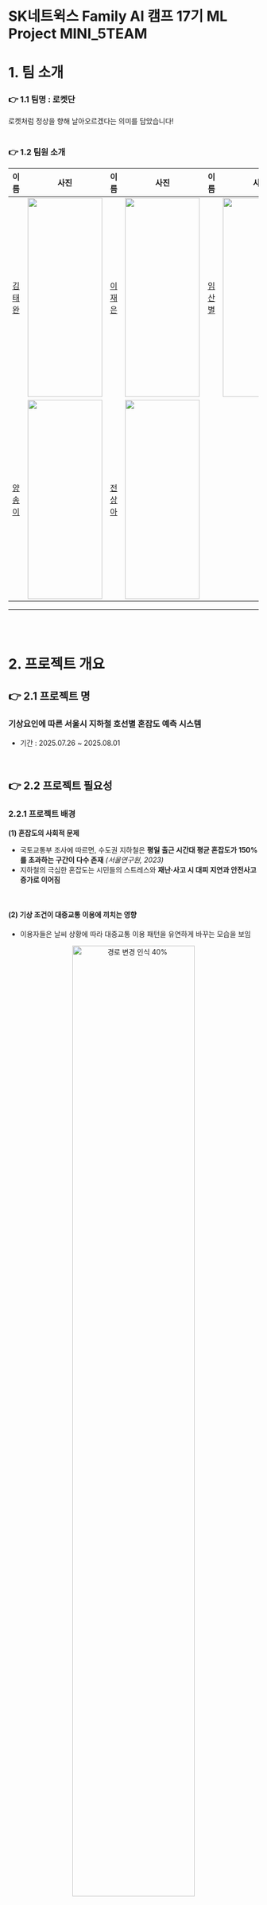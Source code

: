 # SK네트윅스 Family AI 캠프 17기 ML Project MINI_5TEAM #

# 1. 팀 소개
### 👉 1.1 팀명 : 로켓단
로켓처럼 정상을 향해 날아오르겠다는 의미를 담았습니다! 
<br>
<br>

### 👉 1.2 팀원 소개 
|이름|사진|이름|사진|이름|사진|
|:---|---|:---|---|:---|---|
|[김태완](https://github.com/Kicangel)|<img src="https://github.com/Encore-SKN-17/EDA_MINI_5TEAM/blob/main/image_1/%EB%A1%B1%EC%8A%A4%ED%86%A42.jpg" width="150" height="400"/>|[이재은](https://github.com/JAEEUN0129)|<img src="https://github.com/Encore-SKN-17/EDA_MINI_5TEAM/blob/main/image_1/%EC%83%A4%EB%AF%B8%EB%A5%B4.jpg" width="150" height="400"/>|[임산별](https://github.com/ImMountainStar)|<img src="https://github.com/Encore-SKN-17/EDA_MINI_5TEAM/blob/main/image_1/%ED%8C%8C%EC%B9%98%EB%A6%AC%EC%8A%A4.jpg" width="150" height="400"/>|
|[양송이](https://github.com/songeeeey)|<img src="https://github.com/Encore-SKN-17/EDA_MINI_5TEAM/blob/main/image_1/%ED%91%B8%ED%81%AC%EB%A6%B0.jpg" width="150" height="400"/>|[전상아](https://github.com/sang-a-le)|<img src="https://github.com/Encore-SKN-17/EDA_MINI_5TEAM/blob/main/image_1/%ED%8E%AD%ED%83%9C%EC%9E%90.jpg" width="150" height="400"/>|

------
<br>
<br>

# 2. 프로젝트 개요

## 👉 2.1 프로젝트 명 
### 기상요인에 따른 서울시 지하철 호선별 혼잡도 예측 시스템 
- 기간 : 2025.07.26 ~ 2025.08.01
<br>


## 👉 2.2 프로젝트 필요성
### 2.2.1 프로젝트 배경
**(1) 혼잡도의 사회적 문제**  
- 국토교통부 조사에 따르면, 수도권 지하철은 **평일 출근 시간대 평균 혼잡도가 150%를 초과하는 구간이 다수 존재** *(서울연구원, 2023)*
- 지하철의 극심한 혼잡도는 시민들의 스트레스와  **재난·사고 시 대피 지연과 안전사고 증가로 이어짐**
<br>

#### **(2) 기상 조건이 대중교통 이용에 끼치는 영향**  
- 이용자들은 날씨 상황에 따라 대중교통 이용 패턴을 유연하게 바꾸는 모습을 보임

<p align="center">
  <img src="https://github.com/user-attachments/assets/1e5cf96a-f72d-4d41-88ea-142e6be25013" width="70%" alt="경로 변경 인식 40%">
</p>

<p align="center">
  <sub>출처: <a href="https://blog.naver.com/kma_131/220996892740">기상청 블로그</a> & 최상기(2021) *기상조건에 따른 대중교통 수요변화에 관한 연구*</sub>
</p>
<br>

- 기상 요인 (강수, 온도, 적설, 습도) 등은 대중교통 이용에 영향을 끼침
  <br>
  
> **"강우량과 체감온도는 대중교통 수요 감소와 높은 상관관계를 보이며,  
> 특히 버스 이용률은 기상 악화 시 7% 이상 감소하는 것으로 나타났다."**  
> *(최상기 외, 2013)*
  <br>
 <p align="center">
  <img src="https://github.com/user-attachments/assets/06aeadea-4988-41af-a5a0-7a8864b5cfac" width="70%" alt="설문조사 그래프">
</p>

<p align="center">
  <sub>출처: <a href="https://blog.naver.com/kma_131/220996892740">기상청 블로그</a> & 최상기(2021) *기상조건에 따른 대중교통 수요변화에 관한 연구(2013
    )*</sub>
</p>

<br>


 

**(3) 기존 대중교통 서비스의 한계**  
- 네이버 지도, 카카오 지도 등 주요 대중교통 안내 서비스의 한계  
  - 도착 시간/환승 횟수 등 **거리·시간 중심의 경로 추천만 제공**  
  - 기상 정보는 단순 기온 제공에 그쳐, **날씨 조건에 따른 혼잡도 변화 정보 부재**
    <br>

<p align="center">
  <img src="https://github.com/user-attachments/assets/e78dee02-5ffc-4727-a1f8-7012ec3347bf" width="70%" alt="대중교통 서비스 비교">
</p>
<p align="center">
  <sub> 네이버 지도, 카카오 지도 서비스 화면 캡처</sub>
</p>


    


<br>
<br>

### 2.2.2 프로젝트 필요성
- 지하철 혼잡도는 **시민 안전과 직결되는 데이터**  
- **기상 요인을 반영한 예측 시스템이 현재 부재**  
- 이용자들은 날씨별 혼잡도 정보를 통해 **최적 이동 루트** 를 제공
**⇒ 혼잡도 + 기상 요인을 반영한 예측 시스템 구축 필요**

----

<br>
<br>

## 👉 2.3 프로젝트 목적
**(1) 기상 요인과 지하철 혼잡도 간 관계 분석**  
- 2019~2024년 서울시 지하철 **호선별 일별 승차 인구 데이터 기반 분석**  
- 강수량, 기온, 습도 등 기상 요소와 혼잡도의 정량적 관계 도출  
- 호선별·시간대별 혼잡도 변동 패턴 파악
  <br>
  → **기상 조건별 혼잡도 예측 가능성 확보**
<br>

**(2) 지하철 혼잡도 예측 모델 개발**  
- 기상 데이터와 다년간 지하철 이용 데이터를 결합  
- **호선별 혼잡도 예측 모델 구축**  

<br>

**(3) 이용자 중심 서비스 기획**  
- 예측 모델 결과를 기반으로 지도 어플리케이션(네이버 지도, 카카오 지도 등)에 **날씨 조건을 반영한 맞춤형 최적 경로 추천 서비스** 기획  


<br>
<br>

-----
# 3. 기술 스택
|Python|Github|Pandas|Matplotlib|
|---|---|---|---|
|<img src="https://img.shields.io/badge/python-3776AB?style=for-the-badge&logo=python&logoColor=white">|<img src="https://img.shields.io/badge/github-181717?style=for-the-badge&logo=github&logoColor=white"> <img src="https://img.shields.io/badge/git-F05032?style=for-the-badge&logo=git&logoColor=white">|<img src="https://img.shields.io/badge/pandas-%23150458.svg?style=for-the-badge&logo=pandas&logoColor=white">|<img src='https://img.shields.io/badge/Matplotlib-%23ffffff.svg?style=for-the-badge&logo=Matplotlib&logoColor=black'>|

<br>
<br>

--------

<br>

# 👉 4. 데이터 

### 4.1 🚈 서울시 지하철 호선별 승하차 수 데이터 

| 항목            | 내용                                                                                                      |
|-----------------|-----------------------------------------------------------------------------------------------------------|
| **데이터명**     | 서울시 지하철 호선별 역별 승하차 인원정보                                                                 |
| **데이터 출처**   | [서울 열린데이터 광장](https://data.seoul.go.kr/dataList/OA-12914/S/1/datasetView.do)                     |
| **데이터 기간**   | 2019.01.01 ~ 2024.12.31                                                                                  |
| **데이터 크기**   | 약 70MB (70,467,662 바이트)                                                                               |
| **데이터 수집 방법** | API를 통한 수집                                                                                            |
| **데이터 제공기관** | 서울특별시 교통정책과                                                                                       |
| **데이터 형태**   | CSV 파일                                                                                                   |
| **데이터 설명**   | 서울시 지하철 각 역과 호선별 일자별 승하차 인원 현황을 제공하는 데이터셋                                   |
| **주요 칼럼**     | 사용일자, 호선명, 역명, 승차총객수, 하차총승객수, 등록일자                                                   |

<br>

### 🌦️ 4.2 기상 데이터 
| 항목              | 내용                                                                                                    |
|-------------------|---------------------------------------------------------------------------------------------------------|
| **데이터명**         | 서울시 기상데이터                                                                                       |
| **데이터 출처**       | [국가기후데이터센터](https://data.kma.go.kr/data/grnd/selectAsosRltmList.do?pgmNo=36)                   |
| **데이터 기간**        | 2019.01.01 ~ 2024.12.31                                                                                |
| **데이터 크기**         | 약 79KB                                                                                                |
| **데이터 수집 방법**     | API를 통한 수집                                                                                         |
| **데이터 제공기관**       | 국가기후데이터센터                                                                                      |
| **데이터 형태**          | CSV 파일                                                                                                  |
| **데이터 설명**          | 종관기상관측(ASOS) 데이터를 활용하여 서울시의 기상 정보를 제공하는 데이터셋                                |
| **주요 칼럼**             | 날짜, 강수량, 온도, 습도 *(필요한 칼럼만 수집)*                                                           |


<br>

### 😷 4.3 미세먼지 데이터 
| 항목              | 내용                                                                                                    |
|-------------------|---------------------------------------------------------------------------------------------------------|
| **데이터명**         | 서울시 미세먼지 데이터                                                                                       |
| **데이터 출처**       | [서울특별시 대기환경정보](https://cleanair.seoul.go.kr/statistics/dayAverage)   |
| **데이터 기간**        | 2019.01.01 ~ 2024.12.31                                                                                |
| **데이터 크기**         | 약 79KB                                                                                                |
| **데이터 수집 방법**     | 엑셀다운로드                                                                                         |
| **데이터 제공기관**       | 서울특별시 대기정책과                                                                                   |
| **데이터 형태**          | CSV 파일                                                                                                  |
| **데이터 설명**          | 서울특별시의 초미세먼지 PM-2.5 (㎍/m3) 데이터                           |
| **주요 칼럼**             | 날짜, 미세먼지                                                          |
<br>
<br>

-----
# 5. 전처리과정

**지하철 데이터, 기상 데이터, 미세먼지 데이터를 통합하여 모델링에 활용 최종 데이터셋 구축**


<br>

## 5.1 지하철 데이터 전처리
- **이상치 제거:**  
  - 일별 승차 인원 데이터에서 사분위수(IQR) 기반 **박스플롯(Boxplot)** 을 활용하여 이상치를 제거  

<br>

## 5.2 기상 데이터 전처리
- **결측치 처리:**  
  - 강수량, 적설량 등 결측값은 **0으로 채움**  
  - 실제 값이 없는 경우 강수나 적설이 없는 상태로 간주  

<br>

## 5.3 미세먼지 데이터 전처리
- **결측치 처리:**  
  - 미세먼지(PM2.5, PM10) 관련 변수의 결측값은 **중앙값(Median)** 으로 대체  
<br>

## 5.4 주말/공휴일 Flag 생성
<br>
    <p align='center'>
    <img src="https://github.com/user-attachments/assets/8bd61231-4f8a-4d2d-a2f3-e5303eb63f5e" width='70%' alt="지하철 이상치 제거 전" >
    <br>
날짜별 지하철 총 승하차 인원
      <br>
=> 일정한 패턴에서 벗어난 이상치들이 존재함 
    
  - **flag 변수(`holiday_flag`) 구축:**  
    - `date` 컬럼을 기준으로 해당 날짜가 **주말(토/일) 또는 공휴일인 경우 1, 평일인 경우 0으로 설정**  
  - 공휴일 정보는 [`holidays`](https://pypi.org/project/holidayskr/) 라이브러리를 사용하여 판별  
  - 요일 편차를 제거하기 위한 분석 변수로 사용
 
<br>

## 5.5 데이터 통합
- **통합 기준:**  
  - `date`(날짜) 컬럼을 기준으로 세 데이터셋(지하철 + 기상 + 미세먼지)을 병합  
  - 최종적으로 **각 날짜별 지하철 승차 인원 + 기상 요인 + 미세먼지 데이터 + 주말/공휴일 flag**가 포함된 통합 데이터셋 구축  

<br>

## 5.6 최종 데이터 컬럼 설명
총 21,920개 행, 9개 칼럼으로 구성
| No. | 컬럼명               | Non-Null Count | 데이터 타입   | 설명                                  |
|-----|---------------------|----------------|--------------|--------------------------------------|
| 0   | `Unnamed: 0`        | 21,920         | int64        | 인덱스 컬럼 (데이터프레임 저장 시 생성) |
| 1   | `date`              | 21,920         | object       | 날짜 (YYYY.MM.DD)                     |
| 2   | `ride_count`        | 21,920         | float64      | 지하철 승차 인원                        |
| 3   | `AvgTemp(°C)`       | 21,920         | float64      | 평균 기온 (℃)                          |
| 4   | `Rainfall(mm)`      | 21,920         | float64      | 강수량 (mm)                            |
| 5   | `WindSpeed(m/s)`    | 21,920         | float64      | 풍속 (m/s)                             |
| 6   | `Humidity(%)`       | 21,920         | float64      | 평균 습도 (%)                          |
| 7   | `isolation(MJ/m2)`  | 21,920         | float64      | 일사량 (MJ/m²)                         |
| 8   | `holiday_flag`      | 21,920         | int64        | 공휴일 여부 (1=공휴일/주말, 0=평일)      |


<br>

## 5.7 최종 데이터셋 예시

| date     | ride_count | AvgTemp(째C) | Rainfall(mm) | WindSpeed(m/s) | Humidity(%) | isolation(MJ/m2) | holiday_flag |
|----------|------------|--------------|--------------|----------------|-------------|-------------------|---------------|
| 2019.1.1 | 39420      | -5           | 0            | 2.1            | 49.5        | 7.84              | 1             |
| 2019.1.1 | 11807      | -5           | 0            | 2.1            | 49.5        | 7.84              | 1             |
| 2019.1.1 | 20944      | -5           | 0            | 2.1            | 49.5        | 7.84              | 1             |
| 2019.1.1 | 17798      | -5           | 0            | 2.1            | 49.5        | 7.84              | 1             |


    

-----

<br>
<br>

# 6. 머신러닝 
## 6-1 사용한 모델

1. **선형 회귀**
2. **SVM**
3. **규제 선형 모델 (Ridge, Lasso)**
4. **Decision Tree**
5. **Random Forest**
6. **Ensemble (xgBoost, Light Boost)**

## 6-2 학습 성능 측정 결과
<img width="372" height="77" alt="image" src="https://github.com/user-attachments/assets/bc12bc87-8df8-4e8a-b566-a5d08b1b82ef" />

- train set에 대한 성능이 0.149.. ~= 15%로 모델이 데이터 셋을 잘 설명을 하지 못한다는 것을 의미한다
  
---

## 6-3 모델의 성능 향상을 위한 단계별 접근 

1. **초기 문제점 파악**
### 초기 특성값 : ride_count (탑승 인원), AvgTemp (평균 온도), Rainfall(강수량), Humidity(습도)
1) Linear Regression
<img width="552" height="15" alt="image" src="https://github.com/user-attachments/assets/73d582c3-d687-4226-9976-e5580b93f59e" />

- R2 score가 매우 낮음 (0.001)

2) SVR
 <img width="555" height="26" alt="image" src="https://github.com/user-attachments/assets/1ac3a934-cb34-4a2e-b047-bf0c68160f98" />

- R2 score가 매우 낮음 (-0.09)
  
3) 규제 선형 모델
- Ridge
  
  <img width="536" height="44" alt="image" src="https://github.com/user-attachments/assets/464215fe-b860-4822-87c2-685e6203f4a0" />

  R2 score가 매우 낮다 (0.004)

- Lasso
  
  <img width="534" height="51" alt="image" src="https://github.com/user-attachments/assets/58c6564f-2cbf-4c32-b62e-80be9b01129e" />

  R2 score가 매우 낮다 (0.004)

4) RandomForest
   
   <img width="551" height="41" alt="image" src="https://github.com/user-attachments/assets/99b29b19-c781-4d4b-bdfa-6d79616d75bb" />

   R2 score 가 매우 낮다 (0.05)
   
6) GradientBoosting
- xgBoost
  
  <img width="376" height="80" alt="image" src="https://github.com/user-attachments/assets/845e4040-3e84-4668-8503-b4540f5a2f12" />

  R2 score 가 매우 낮다 (0.008)
  
- LightBoost
  
  <img width="361" height="57" alt="image" src="https://github.com/user-attachments/assets/c2f81629-d4d8-4639-be45-56332887c041" />

  R2 score가 매우 낮다 (0.07)

## 문제점 파악 : Target data의 정합성 확인
- 데이터 셋 자체의 문제 확인
- 타깃의 분산이 0에 가깝다면 모델이 설명할 게 없다
  
<img width="381" height="67" alt="image" src="https://github.com/user-attachments/assets/9a0f09bc-61fe-44a7-b3fd-b3e82da781a2" />

- 분산이 높기 때문에 Target dataset의 분포도 문제는 아니다

### 문제점 파악 : 전치리 문제 파악
- 결측치 / 이상치 처리 실수는 일어나지 않음
- 통계청 자료 기반이라 데이터 신뢰성도 높다

### 문제점 파악 : 하이퍼파라미터 문제
- 모든 모델 학습 시도에서 GridSearchCV 또는 RandomizedSearchCV를 이용
- 후보 하이퍼파라미터를 기입하는 과정에서 잘못된 후보 하이퍼파라미터가 기입될 수 있다는 가능성이 존재하지만, 감안해서라도 score 값이 매우 낮기 때문에 주요 원인이 아니라고 파악 

### 문제점 파악 : 상관 관계 파악
<img width="534" height="140" alt="image" src="https://github.com/user-attachments/assets/173d114a-a6c1-43c1-83d5-a99233ccade6" />

- Target Data(ride_count)와 다른 변수들과의 상관 계수가 0에 가깝다
- 즉, 특성과 Target Data 사이에 아무 상관관계가 없다
- 의심 : 특성이 데이터를 잘 설명하지 못해 학습이 일어나지 않는다
- 해결 시도 : 주말 데이터 추가 (기존에는 평일 데이터만 전처리) 

# 2. **주말 데이터 추가**
### Ridge 모델
<img width="361" height="42" alt="image" src="https://github.com/user-attachments/assets/756a68ea-8b31-4e1a-b217-5c4eddc76461" />

  R2 score가 매우 낮다 (0.02) : 오히려 떨어짐 

### 문제점 파악 : 상관 관계 파악
<img width="364" height="125" alt="image" src="https://github.com/user-attachments/assets/0c84ee47-d279-4c53-ad78-8b903fb8449b" />

-  Target Data(ride_count)와 다른 변수들과의 상관 계수가 0에 가깝다
- 아무 상관관계 없다
- 의심 : 특성이 데이터를 잘 설명하지 못해 학습이 일어나지 않는다
- 해결 시도 : 특성 추가 
  
# 3. **특성 추가 (3개 추가; 풍속,일사량,미세먼지)**
  1) Linear Regression
<img width="587" height="31" alt="image" src="https://github.com/user-attachments/assets/a8801efd-7c8d-4a85-ae97-7ad311856ec6" />

- R2 score가 100배 증가, 하지만 여전히 매우 낮음 (0.1)

2) SVR
<img width="596" height="51" alt="image" src="https://github.com/user-attachments/assets/dce64c7d-e546-4e6b-8aac-52a3d701c0a6" />

- R2 score가 증가했지만, 하지만 여전히 매우 낮음 (-0.09) --> 0.01
  
3) 규제 선형 모델
- Ridge
  
  <img width="485" height="59" alt="image" src="https://github.com/user-attachments/assets/783b8507-edfd-4d66-a672-2188fbeca343" />

  R2 score가 25배 증가, 하지만 여전히 매우 낮음 (0.1)

- Lasso
  
  <img width="488" height="58" alt="image" src="https://github.com/user-attachments/assets/cc6cd017-5aa0-4ec3-a780-392e47423bcd" />

  R2 score가 25배 증가, 하지만 여전히 매우 낮음 (0.1))

4) RandomForest
   <img width="472" height="39" alt="image" src="https://github.com/user-attachments/assets/cb7914bb-87a3-4794-9f93-c7edf8615adc" />

   R2 score 가 약 4배 중가, 하지만 여전히 매우 낮다 (0.18)

   Testset에 대한 예측도 매우 낮다
   
5) GradientBoosting
   <img width="437" height="217" alt="image" src="https://github.com/user-attachments/assets/6c183a93-e43b-429e-84d6-3df4d80c4dde" />

- xgBoost

  R2 score가 매우 증가 했지만, 여전히 매우 낮다 (0.13)
  
- LightBoost
 
  R2 score가 매우 증가 했지만, 여전히 매우 낮다 (0.19)

### 문제점 파악 : 상관 관계 파악 
<img width="633" height="163" alt="image" src="https://github.com/user-attachments/assets/b0af1fcb-d468-4c07-b6b1-0e47c7733e92" />

- Target Data(ride_count)와 다른 변수들과의 상관 계수가 0에 가깝다
- 해결 시도 : 특성 추가
  
# 4. **8가지 특성 추가 (오존, 일산화탄소 등...)**
  1) Linear Regression
<img width="599" height="47" alt="image" src="https://github.com/user-attachments/assets/fc413560-89d4-4737-a8f6-435574f6df7f" />

- R2 score 변화 없음, 여전히 매우 낮음 (0.1)

2) SVR
<img width="599" height="31" alt="image" src="https://github.com/user-attachments/assets/0373d3b7-e60c-425b-878f-c1be952f4aad" />

- R2 score가 약 5배 증가했지만, 하지만 여전히 매우 낮음 0.05
  
3) 규제 선형 모델
- Ridge
  
  <img width="493" height="61" alt="image" src="https://github.com/user-attachments/assets/3acf27ad-c69c-4365-872f-d65ba2d08036" />

  R2 score 변화 없음, 여전히 매우 낮음 (0.1)

- Lasso
  
  <img width="498" height="80" alt="image" src="https://github.com/user-attachments/assets/106b16b1-5981-4f56-bd86-e9d1844393ec" />

  R2 score 변화 없음, 여전히 매우 낮음 (0.1)

4) RandomForest
   <img width="615" height="46" alt="image" src="https://github.com/user-attachments/assets/d551dfe1-9953-446f-8bcf-d7fa3f91d8e5" />

   R2 score 약간 증가, 여전히 매우 낮음 (0.2)

   Testset에 대한 예측도 매우 낮다

5) DecisionTree
   <img width="632" height="58" alt="image" src="https://github.com/user-attachments/assets/67ceb4c1-0bef-41b0-a45e-467caf90c255" />

   R2 score가 매우 낮음 (-2.9)
   
6) GradientBoosting
<img width="472" height="247" alt="image" src="https://github.com/user-attachments/assets/22f9b3dd-5801-402f-8223-fc0c41eb7df6" />

- xgBoost

  R2 score가 증가 했지만, 여전히 매우 낮다 (0.2)
  
- LightBoost

  R2 score가 증가 했지만, 여전히 매우 낮다 (0.2)

### 문제점 파악 : 상관 관계 파악
<img width="660" height="194" alt="image" src="https://github.com/user-attachments/assets/a46238ab-e933-4d19-914a-df2ed9637d1c" />

- Target Data(ride_count)와 다른 변수들과의 상관 계수가 0에 가깝다

### 문제점 파악 : 특성 중요도 파악 (DecisionTree)
<img width="711" height="92" alt="image" src="https://github.com/user-attachments/assets/a5f38a39-93f5-469a-818c-ec12322ebfa4" />

- 모델이 feature 5에 과도하게 의존하면서 전체 성능을 깎는 방향으로 작동하고 있었다.
- 즉, feature_importances_에서 0.84로 엄청 높게 나왔지만, 그게 오히려 모델을 망치는 “해로운” 정보였다는 의미
  
<img width="468" height="63" alt="image" src="https://github.com/user-attachments/assets/f86a7eba-feda-457b-808f-0684d3c983ee" />

- 그 특성을 제거하자 모델이 train 상에서는 더 잘 맞춰졌다.

### 문제점 파악 : 아주 작은 서브셋에서 과적합이 일어나는가 파악
<img width="569" height="132" alt="image" src="https://github.com/user-attachments/assets/7a1701f0-fe85-4291-807f-d3ae34ee657b" />
- 여전히 R2 score값이 0.3으로 낮음
- 의심 : 데이터 / 타깃 사이에 유의미한 관계가 없거나 target data에 문제가 있다

### 문제점 파악 : Baseline 예측
- Baseline : 가장 단순한 예측
  <img width="580" height="137" alt="image" src="https://github.com/user-attachments/assets/e6faa62c-b91b-42a9-a418-9d04f991262c" />

- 해당 DummyRegressor는 모든 입력에 대해 타깃의 평균만 예측하는 모델
- 베이스라인 R² = 0.0, 실제 모델 R² = 0.003
- 이는 실제 모델이 평균만 예측하는 것보다 아주 조금 나은 수준, 유의미한 설명력을 얻지 못하고 있다는 뜻
- 의심 : 입력 <--> 타깃 대응에 문제가 있다고 의심

### 향후 Project Develop을 위한 방향성 제시
1. **특성 추가 및 불필요한 특성 제거**
2. **Target Data 정교화**

<br>
<br>

# 7. 서비스 구현 | Streamlit 구현


<br>


<p align="center">
  <img src="streamlit_1.png" width="750"/>
</p>
<p align="center">
  <img src="streamlit_2.png" width="750"/>
</p>

### 🚧 구현하고자 한 주요 기능

1. **사용자 입력을 통한 혼잡도 조회**
    - 주요 선택 요소: 지하철역, 온도, 강수량, 습도
    - **사용자 입력을 단순화하기 위해**, 이 세 가지 주요 기상 요소를 중심으로 선정
    - 특정 조건을 선택하면, 학습된 모델이 해당 조건에 대한 **예측 승차 인원**을 기반으로 혼잡률(%)을 계산해 보여줌
2. **혼잡도 시각화**
    - 예측된 혼잡률을 기준으로 아래와 같이 시각화 예정:
        - 0~30% → 🟢 여유
        - 30~60% → 🟡 보통
        - 60~90% → 🟠 다소 혼잡
        - 90% 이상 → 🔴 매우 혼잡



<br>

---- 

# 8. 기대효과 
### **(1) 대중교통 운영 및 정책 측면**  
- 혼잡도 예측에 따른 **경찰·안전 인력 효율적 배치** 가능  
- 기상 악화 시 예상되는 혼잡 구간을 사전 식별 → **선제적 대응 가능**  
- 교통 병목 완화 및 **도시 전체 교통 효율성 향상**

  <br>

### **(2) 이용자 서비스 측면**  
- 주요 시간대에 **날씨별 혼잡도 반영 최적 경로 추천 제공**  
- 지도 앱에서 `쾌적성(혼잡도)` + `효율성(소요시간)` 동시 고려한 루트 제안  
- 날씨 변화로 인한 이동 스트레스 감소 & **시민 만족도 향상**

<br>
<br>

-----

# 9. 한계점
<br>

- Y값(종속변수)이 프로젝트의 핵심 목표인 '혼잡도'를 100% 반영하지 못하는 지표여서, 독립변수와 종속변수 간의 상관관계가 매우 낮게 나타남.
- 주제에 적합한 데이터의 부재로 인해 프로젝트 완성도에 한계가 존재함.
- EDA 과정에서 전처리 방식을 조정하고 피처값을 증대시키는 작업을 진행했으며, 그 과정에서 '휴일 데이터 포함'과 '피처값 증대'가 성능 향상에 긍정적인 영향을 미침을 확인함.
- 현재 모델에서는 성능 향상이 미미한 수준이나, 추후 프로젝트를 발전시키는 과정에서 개선 방향을 제시하는 데 의미가 있음.

<br>

------

# 10. 회고록
| 이름              | 내용                                                                                                    |
|-------------------|---------------------------------------------------------------------------------------------------------|
| 김완태 | |
| 이재은 | |
| 임산별 | API를 통해 지하철 데이터를 수집하고, 데이터 전처리와 EDA, 상관분석, Ridge Regression을 진행했습니다. 모델 성능을 높이기 위해 데이터 형태를 다양하게 구성하고, 새로운 피처를 추가하는 등 여러 시도를 해보았습니다. 이 과정에서 모델 성능을 향상시킬 수 있는 다양한 대안을 고민하며, 회귀 분석 예측 모델의 전체 프로세스를 이해할 수 있었습니다. 또한 데이터 구성 방식에 따른 머신러닝 모델의 특성과 결과 차이를 체감했고, 데이터 전처리와 EDA를 통한 사전 검증의 중요성을 깊이 배우는 계기가 되었습니다. |
| 양송이 | 이번 머신러닝 미니 프로젝트에서 기상 데이터 수집 및 전처리와 랜덤포레스트, LGBM 회귀 모델 설계, streamlit 대시보드 기획을 맡으면서 데이터 구축부터 최종 모델링까지의 전 과정을 경험했습니다. 모델 성능 향상을 위해 다양한 모델을 비교·분석하고, 데이터를 추가하며 개선하는데 중점을 두다 보니, 최종적으로 페이지 구현까지는 어려웠다는 아쉬움이 남습니다. 그러나 머신러닝 모델을 단순히 학습 시키는 것 보다 데이터 피처를 어떻게 선택하느냐가 성능에 있어서 가장 중요하다고 느꼈습니다. 따라서 피처 엔지니어링과 시각화 및 EDA 설계에 더 집중하는 전략도 효과적인 방법이라는 것을 배웠습니다. |
| 전상아 | 이번 프로젝트에서 선형계수를 이용한 EDA 확인, 규제선형모델과 XGBOOST를 이용한 머신러닝 등을 시행했습니다. 머신러닝 진행 시, 모델 성능 평가 점수가 유효하게 나오지 않아 전처리 방식을 조정해 데이터 양을 늘리거나 변수를 늘리는 등의 노력을 했으나 원하는 방향으로 결과값이 나오지 않아 아쉬움이 많이 남습니다. 하지만, 이 프로젝트를 통해 머신러닝을 정제되지 않은 실제 데이터에 사용을 하면서 머신러닝의 작동 방식, 순서에 대해 더 잘 이해할 수 있었고, 팀원과의 소통 및 인사이트를 도출할 수 있는 프로젝트 주제를 선정하는 것이 중요하다는 것을 느꼈습니다. 더 나아가 목적에 맞는 데이터 선정이 프로젝트에 주는 영향에 대해 생각하게 되었고, 프로젝트 설계 방향에 대해 생각하는 계기가 되었습니다.|

